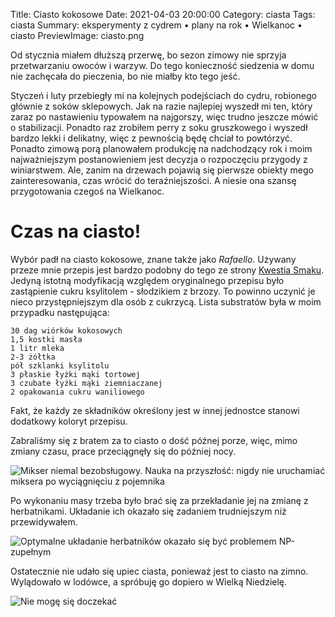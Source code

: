 Title: Ciasto kokosowe
Date: 2021-04-03 20:00:00
Category: ciasta
Tags: ciasta
Summary: eksperymenty z cydrem • plany na rok • Wielkanoc • ciasto
PreviewImage: ciasto.png

Od stycznia miałem dłuższą przerwę, bo sezon zimowy nie sprzyja przetwarzaniu owoców i warzyw. Do tego konieczność siedzenia w domu nie zachęcała do pieczenia, bo nie miałby kto tego jeść.

Styczeń i luty przebiegły mi na kolejnych podejściach do cydru, robionego głównie z soków sklepowych. Jak na razie najlepiej wyszedł mi ten, który zaraz po nastawieniu typowałem na najgorszy, więc trudno jeszcze mówić o stabilizacji. Ponadto raz zrobiłem perry z soku gruszkowego i wyszedł bardzo lekki i delikatny, więc z pewnością będę chciał to powtórzyć. Ponadto zimową porą planowałem produkcję na nadchodzący rok i moim najważniejszym postanowieniem jest decyzja o rozpoczęciu przygody z winiarstwem. Ale, zanim na drzewach pojawią się pierwsze obiekty mego zainteresowania, czas wrócić do teraźniejszości. A niesie ona szansę przygotowania czegoś na Wielkanoc.

# Czas na ciasto!

Wybór padł na ciasto kokosowe, znane także jako _Rafaello_. Używany przeze mnie przepis jest bardzo podobny do tego ze strony [Kwestia Smaku](https://www.kwestiasmaku.com/przepis/ciasto-raffaello). Jedyną istotną modyfikacją względem oryginalnego przepisu było zastąpienie cukru ksylitolem - słodzikiem z brzozy. To powinno uczynić je nieco przystępniejszym dla osób z cukrzycą. Lista substratów była w moim przypadku następująca:

```
30 dag wiórków kokosowych
1,5 kostki masła
1 litr mleka
2-3 żółtka
pół szklanki ksylitolu
3 płaskie łyżki mąki tortowej
3 czubate łyżki mąki ziemniaczanej
2 opakowania cukru waniliowego
```

Fakt, że każdy ze składników określony jest w innej jednostce stanowi dodatkowy koloryt przepisu.

Zabraliśmy się z bratem za to ciasto o dość późnej porze, więc, mimo zmiany czasu, prace przeciągnęły się do później nocy.

![Mikser niemal bezobsługowy. Nauka na przyszłość: nigdy nie uruchamiać miksera po wyciągnięciu z pojemnika]({attach}mikser.png)

Po wykonaniu masy trzeba było brać się za przekładanie jej na zmianę z herbatnikami. Układanie ich okazało się zadaniem trudniejszym niż przewidywałem.

![Optymalne układanie herbatników okazało się być problemem NP-zupełnym]({attach}herbatniki.png)

Ostatecznie nie udało się upiec ciasta, ponieważ jest to ciasto na zimno. Wylądowało w lodówce, a spróbuję go dopiero w Wielką Niedzielę. 

![Nie mogę się doczekać]({attach}ciasto.png)
